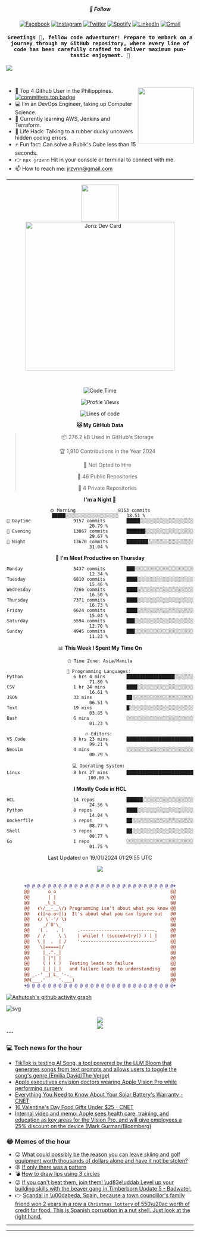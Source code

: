 <h5 align="center">💬 Follow</h5>
<div align="center">

[![Facebook](https://img.shields.io/badge/Facebook-%231877F2.svg?style=for-the-badge&logo=Facebook&logoColor=white)](https://www.facebook.com/Horisyo/)
[![Instagram](https://img.shields.io/badge/Instagram-%23E4405F.svg?style=for-the-badge&logo=Instagram&logoColor=white)](https://www.instagram.com/jrzvnn_/)
[![Twitter](https://img.shields.io/badge/Twitter-%231DA1F2.svg?style=for-the-badge&logo=Twitter&logoColor=white)](https://twitter.com/jrz_studies)
[![Spotify](https://img.shields.io/badge/Spotify-%231ED760.svg?style=for-the-badge&logo=Spotify&logoColor=white)](https://open.spotify.com/user/217td4qrc6mzqjodfalmzjpdi?si=b93099b9078c4ccb)
[![LinkedIn](https://img.shields.io/badge/LinkedIn-%230077B5.svg?style=for-the-badge&logo=LinkedIn&logoColor=white)](https://www.linkedin.com/in/jrz-vnn/)
[![Gmail](https://img.shields.io/badge/Gmail-D14836?style=for-the-badge&logo=gmail&logoColor=white)](mailto:jrzvnn@gmail.com)

</div>
<h4 align="center"><samp>Greetings 👋, fellow code adventurer! Prepare to embark on a journey through my GitHub repository, where every line of code has been carefully crafted to deliver maximum pun-tastic enjoyment. 🚀 </samp></h4>

<!--horizontal divider(gradiant)-->
<img src="https://user-images.githubusercontent.com/73097560/115834477-dbab4500-a447-11eb-908a-139a6edaec5c.gif">

&nbsp; 

<img align='right' src='https://github.com/Rishit-dagli/Rishit-dagli/blob/master/images/octocat-anime.gif' width='150"'>

- 🚀 Top 4 Github User in the Philipppines. [![committers.top badge](https://user-badge.committers.top/philippines/jrzvnn.svg)](https://user-badge.committers.top/philippines/USERNAME)
- 💻 I’m an DevOps Engineer, taking up Computer Science.
- 🤖 Currently learning AWS, Jenkins and Terraform.
- 🎯 Life Hack: Talking to a rubber ducky uncovers hidden coding errors.
- ⚡ Fun fact: Can solve a Rubik's Cube less than 15 seconds.
- 👉 `npx jrzvnn` Hit in your console or terminal to connect with me.
- 📫 How to reach me: jrzvnn@gmail.com

---

<!--🖼️OCTOCAT-->
<p align="center">

<img src="https://media.giphy.com/media/IP7sarl7C5lSFCw9rG/giphy.gif"  width="100px" height="100px">
<br />
<a href="https://app.daily.dev/jorizvillanueva"><img src="https://github.com/jrzvnn/jrzvnn/blob/main/devcard.svg" width="400" alt="Joriz Dev Card"/></a>
</p>

<br />
<div align="center">

<!--START_SECTION:waka-->
![Code Time](http://img.shields.io/badge/Code%20Time-242%20hrs%2042%20mins-blue)

![Profile Views](http://img.shields.io/badge/Profile%20Views-24-blue)

![Lines of code](https://img.shields.io/badge/From%20Hello%20World%20I%27ve%20Written-1.6%20million%20lines%20of%20code-blue)

**🐱 My GitHub Data** 

> 📦 276.2 kB Used in GitHub's Storage 
 > 
> 🏆 1,910 Contributions in the Year 2024
 > 
> 🚫 Not Opted to Hire
 > 
> 📜 46 Public Repositories 
 > 
> 🔑 4 Private Repositories 
 > 
**I'm a Night 🦉** 

```text
🌞 Morning                8153 commits        █████░░░░░░░░░░░░░░░░░░░░   18.51 % 
🌆 Daytime                9157 commits        █████░░░░░░░░░░░░░░░░░░░░   20.79 % 
🌃 Evening                13067 commits       ███████░░░░░░░░░░░░░░░░░░   29.67 % 
🌙 Night                  13670 commits       ████████░░░░░░░░░░░░░░░░░   31.04 % 
```
📅 **I'm Most Productive on Thursday** 

```text
Monday                   5437 commits        ███░░░░░░░░░░░░░░░░░░░░░░   12.34 % 
Tuesday                  6810 commits        ████░░░░░░░░░░░░░░░░░░░░░   15.46 % 
Wednesday                7266 commits        ████░░░░░░░░░░░░░░░░░░░░░   16.50 % 
Thursday                 7371 commits        ████░░░░░░░░░░░░░░░░░░░░░   16.73 % 
Friday                   6624 commits        ████░░░░░░░░░░░░░░░░░░░░░   15.04 % 
Saturday                 5594 commits        ███░░░░░░░░░░░░░░░░░░░░░░   12.70 % 
Sunday                   4945 commits        ███░░░░░░░░░░░░░░░░░░░░░░   11.23 % 
```


📊 **This Week I Spent My Time On** 

```text
🕑︎ Time Zone: Asia/Manila

💬 Programming Languages: 
Python                   6 hrs 4 mins        ██████████████████░░░░░░░   71.80 % 
CSV                      1 hr 24 mins        ████░░░░░░░░░░░░░░░░░░░░░   16.61 % 
JSON                     33 mins             ██░░░░░░░░░░░░░░░░░░░░░░░   06.51 % 
Text                     19 mins             █░░░░░░░░░░░░░░░░░░░░░░░░   03.85 % 
Bash                     6 mins              ░░░░░░░░░░░░░░░░░░░░░░░░░   01.23 % 

🔥 Editors: 
VS Code                  8 hrs 23 mins       █████████████████████████   99.21 % 
Neovim                   4 mins              ░░░░░░░░░░░░░░░░░░░░░░░░░   00.79 % 

💻 Operating System: 
Linux                    8 hrs 27 mins       █████████████████████████   100.00 % 
```

**I Mostly Code in HCL** 

```text
HCL                      14 repos            ██████░░░░░░░░░░░░░░░░░░░   24.56 % 
Python                   8 repos             ████░░░░░░░░░░░░░░░░░░░░░   14.04 % 
Dockerfile               5 repos             ██░░░░░░░░░░░░░░░░░░░░░░░   08.77 % 
Shell                    5 repos             ██░░░░░░░░░░░░░░░░░░░░░░░   08.77 % 
Go                       1 repo              ░░░░░░░░░░░░░░░░░░░░░░░░░   01.75 % 
```




 Last Updated on 19/01/2024 01:29:55 UTC
<!--END_SECTION:waka-->

<img src="https://wakatime.com/share/@jrzvnn/70a4618c-7cd9-4016-b7b9-eabe75c837ee.svg">

<br />
<br />

```diff
+@ @ @ @ @ @ @ @ @ @ @ @ @ @ @ @ @ @ @ @ @ @ @ @ @ @ @ @+
@@       o o                                           @@
@@       | |                                           @@
@@      _L_L_                                          @@
@@   ❮\/__-__\/❯ Programming isn't about what you know @@
@@   ❮(|~o.o~|)❯  It's about what you can figure out   @@
@@   ❮/ \`-'/ \❯                                       @@
@@     _/`U'\_                                         @@
@@    ( .   . )     .----------------------------.     @@
@@   / /     \ \    | while( ! (succed=try() ) ) |     @@
@@   \ |  ,  | /    '----------------------------'     @@
@@    \|=====|/                                        @@
@@     |_.^._|                                         @@
@@     | |"| |                                         @@
@@     ( ) ( )   Testing leads to failure              @@
@@     |_| |_|   and failure leads to understanding    @@
@@ _.-' _j L_ '-._                                     @@
@@(___.'     '.___)                                    @@
+@ @ @ @ @ @ @ @ @ @ @ @ @ @ @ @ @ @ @ @ @ @ @ @ @ @ @ @+

```

</div>




[![Ashutosh's github activity graph](https://github-readme-activity-graph.vercel.app/graph?username=jrzvnn&theme=github-compact)](https://github.com/ashutosh00710/github-readme-activity-graph)


![svg](profile-3d-contrib/profile-night-green.svg)

<div align="center">
<img src="https://github.com/jrzvnn/jrzvnn/blob/output/github-snake-dark.svg">
</div>

<div align=center>
<img align=center src=https://metrics.lecoq.io/jrzvnn?template=classic&isocalendar=1&languages=1&achievements=1&base=header%2C%20activity%2C%20community%2C%20repositories%2C%20metadata&base.indepth=false&base.hireable=false&base.skip=false&isocalendar=false&isocalendar.duration=full-year&languages=false&languages.limit=8&languages.threshold=0%25&languages.other=false&languages.colors=github&languages.sections=most-used&languages.indepth=false&languages.analysis.timeout=15&languages.analysis.timeout.repositories=7.5&languages.categories=markup%2C%20programming&languages.recent.categories=markup%2C%20programming&languages.recent.load=300&languages.recent.days=14&achievements=false&achievements.threshold=C&achievements.secrets=true&achievements.display=detailed&achievements.limit=0&config.timezone=Asia%2FManila)
</div>
<div align="left">
---

### 💻 Tech news for the hour

<!-- TECH:START -->
 - [TikTok is testing AI Song, a tool powered by the LLM Bloom that generates songs from text prompts and allows users to toggle the song&#39;s genre &lpar;Emilia David/The Verge&rpar;](http://www.techmeme.com/240118/p41#a240118p41)
 - [Apple executives envision doctors wearing Apple Vision Pro while performing surgery](https://appleinsider.com/articles/24/01/19/apple-executives-envision-doctors-wearing-apple-vision-pro-while-performing-surgery?utm_medium=rss)
 - [Everything You Need to Know About Your Solar Battery&#39;s Warranty     - CNET](https://www.cnet.com/home/energy-and-utilities/everything-you-need-to-know-about-your-solar-batterys-warranty/#ftag=CAD590a51e)
 - [16 Valentine&#39;s Day Food Gifts Under $25     - CNET](https://www.cnet.com/news/food-gifts-under-25-for-valentines-day/#ftag=CAD590a51e)
 - [Internal video and memo: Apple sees health care, training, and education as key areas for the Vision Pro, and will give employees a 25% discount on the device &lpar;Mark Gurman/Bloomberg&rpar;](http://www.techmeme.com/240118/p40#a240118p40)<!-- TECH:END -->

### 😂 Memes of the hour

<!-- MEMES:START -->
 - 😝 [What could possibly be the reason you can leave skiing and golf equipment worth thousands of dollars alone and have it not be stolen?](http://9gag.com/gag/az2ndLj)
 - 😝 [If only there was a pattern](http://9gag.com/gag/aKER9K3)
 - 💣 [How to draw lips using 3 circles](http://9gag.com/gag/ap9O3rB)
 - 😝 [If you can&#39;t beat them, join them! \ud83e\uddab Level up your building skills with the beaver gang in Timberborn Update 5 - Badwater.](http://9gag.com/gag/abv7Y8r)
 - 👉 [Scandal in \u00dabeda, Spain, because a town councillor&#39;s family friend won 2 years in a row a `Christmas lottery` of 550\u20ac worth of credit for food. This is Spanish corruption in a nut shell. Just look at the right hand.](http://9gag.com/gag/aWGzLen)<!-- MEMES:END -->

---

---
